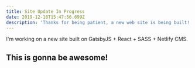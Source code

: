 ```yaml
---
title: Site Update In Progress
date: 2019-12-16T15:47:56.699Z
description: 'Thanks for being patient, a new web site is being built!'
---
```

I'm working on a new site built on GatsbyJS + React + SASS + Netlify CMS.



## This is gonna be awesome!

